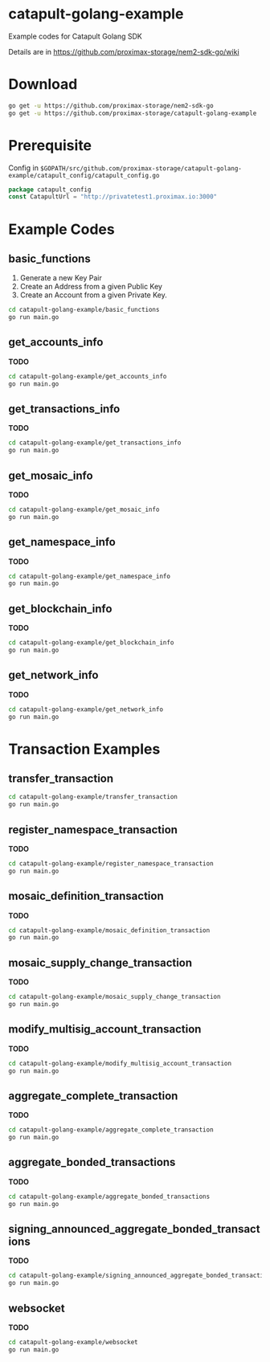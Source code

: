 # catapult-golang-example

Example codes for Catapult Golang SDK

Details are in https://github.com/proximax-storage/nem2-sdk-go/wiki

# Download

```bash
go get -u https://github.com/proximax-storage/nem2-sdk-go 
go get -u https://github.com/proximax-storage/catapult-golang-example
``` 

# Prerequisite

Config in `$GOPATH/src/github.com/proximax-storage/catapult-golang-example/catapult_config/catapult_config.go`

```go
package catapult_config
const CatapultUrl = "http://privatetest1.proximax.io:3000"
```

# Example Codes
## basic_functions
1. Generate a new Key Pair
2. Create an Address from a given Public Key
3. Create an Account from a given Private Key.

```bash
cd catapult-golang-example/basic_functions
go run main.go
```

## get_accounts_info
**TODO**
```bash
cd catapult-golang-example/get_accounts_info
go run main.go
```

## get_transactions_info
**TODO**
```bash
cd catapult-golang-example/get_transactions_info
go run main.go
```

## get_mosaic_info
**TODO**
```bash
cd catapult-golang-example/get_mosaic_info
go run main.go
```

## get_namespace_info
**TODO**
```bash
cd catapult-golang-example/get_namespace_info
go run main.go
```

## get_blockchain_info
**TODO**
```bash
cd catapult-golang-example/get_blockchain_info
go run main.go
```

## get_network_info
**TODO**
```bash
cd catapult-golang-example/get_network_info
go run main.go
```

# Transaction Examples

## transfer_transaction
```bash
cd catapult-golang-example/transfer_transaction
go run main.go
```

## register_namespace_transaction
**TODO**
```bash
cd catapult-golang-example/register_namespace_transaction
go run main.go
```

## mosaic_definition_transaction
**TODO**
```bash
cd catapult-golang-example/mosaic_definition_transaction
go run main.go
```

## mosaic_supply_change_transaction
**TODO**
```bash
cd catapult-golang-example/mosaic_supply_change_transaction
go run main.go
```

## modify_multisig_account_transaction
**TODO**
```bash
cd catapult-golang-example/modify_multisig_account_transaction
go run main.go
```

## aggregate_complete_transaction
**TODO**
```bash
cd catapult-golang-example/aggregate_complete_transaction
go run main.go
```

## aggregate_bonded_transactions
**TODO**
```bash
cd catapult-golang-example/aggregate_bonded_transactions
go run main.go
```

## signing_announced_aggregate_bonded_transactions
**TODO**
```bash
cd catapult-golang-example/signing_announced_aggregate_bonded_transactions
go run main.go
```

## websocket
**TODO**
```bash
cd catapult-golang-example/websocket
go run main.go
```
